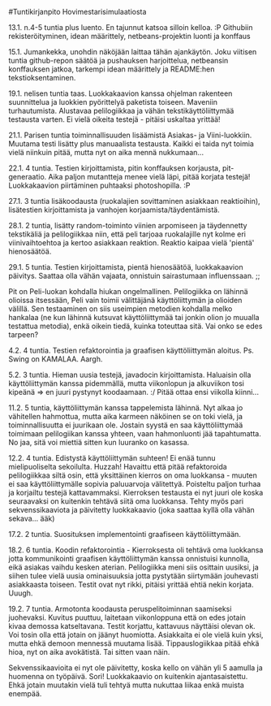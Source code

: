 #Tuntikirjanpito Hovimestarisimulaatiosta

13.1. n.4-5 tuntia plus luento. En tajunnut katsoa silloin kelloa. :P Githubiin rekisteröityminen, idean määrittely, netbeans-projektin luonti ja konffaus <p>
15.1. Jumankekka, unohdin näköjään laittaa tähän ajankäytön. Joku viitisen tuntia github-repon säätöä ja pushauksen harjoittelua, netbeansin konffauksen jatkoa, tarkempi idean määrittely ja README:hen tekstioksentaminen.<p>
19.1. nelisen tuntia taas. Luokkakaavion kanssa ohjelman rakenteen suunnittelua ja luokkien pyörittelyä paketista toiseen. Maveniin turhautumista. Alustavaa pelilogiikkaa ja vähän tekstikäyttöliittymää testausta varten. Ei vielä oikeita testejä - pitäisi uskaltaa yrittää!<p>
21.1. Parisen tuntia toiminnallisuuden lisäämistä Asiakas- ja Viini-luokkiin. Muutama testi lisätty plus manuaalista testausta. Kaikki ei taida nyt toimia vielä niinkuin pitää, mutta nyt on aika mennä nukkumaan... <p>
22.1. 4 tuntia. Testien kirjoittamista, pitin konffauksen korjausta, pit-generaatio. Aika paljon mutantteja menee vielä läpi, pitää korjata testejä! Luokkakaavion piirtäminen puhtaaksi photoshopilla. :P<p>
27.1. 3 tuntia lisäkoodausta (ruokalajien sovittaminen asiakkaan reaktioihin), lisätestien kirjoittamista ja vanhojen korjaamista/täydentämistä. <p>
28.1. 2 tuntia, lisätty random-toiminto viinien arpomiseen ja täydennetty tekstikäliä  ja pelilogiikkaa niin, että peli tarjoaa ruokalajille nyt kolme eri viinivaihtoehtoa ja kertoo asiakkaan reaktion. Reaktio kaipaa vielä 'pientä' hienosäätöä.<p>
29.1. 5 tuntia. Testien kirjoittamista, pientä hienosäätöä, luokkakaavion päivitys. Saattaa olla vähän vajaata, onnistuin sairastumaan influenssaan. ;; <p>

Pit on Peli-luokan kohdalla hiukan ongelmallinen. Pelilogiikka on lähinnä olioissa itsessään, Peli vain toimii välittäjänä käyttöliittymän ja olioiden välillä. Sen testaaminen on siis useimpien metodien kohdalla melko hankalaa (ne kun lähinnä kutsuvat käyttöliittymää tai jonkin olion jo muualla testattua metodia), enkä oikein tiedä, kuinka toteuttaa sitä. Vai onko se edes tarpeen? <p>
4.2. 4 tuntia. Testien refaktorointia ja graafisen käyttöliittymän aloitus. Ps. Swing on KAMALAA. Aargh. <p>
5.2. 3 tuntia. Hieman uusia testejä, javadocin kirjoittamista. Haluaisin olla käyttöliittymän kanssa pidemmällä, mutta viikonlopun ja alkuviikon tosi kipeänä => en juuri pystynyt koodaamaan. :/ Pitää ottaa ensi viikolla kiinni...<p>

11.2. 5 tuntia, käyttöliittymän kanssa tappelemista lähinnä. Nyt alkaa jo vähitellen hahmottua, mutta aika karmeen näköinen se on toki vielä, ja toiminnallisuutta ei juurikaan ole. Jostain syystä en saa käyttöliittymää toimimaan pelilogiikan kanssa yhteen, vaan hahmonluonti jää tapahtumatta. No jaa, sitä voi miettiä sitten kun luuranko on kasassa. <p>
12.2. 4 tuntia. Edistystä käyttöliittymän suhteen! Ei enää tunnu mielipuoliselta sekoilulta. Huzzah! Havaittu että pitää refaktoroida pelilogiikkaa siltä osin, että yksittäinen kierros on oma luokkansa - muuten ei saa käyttöliittymälle sopivia paluuarvoja välitettyä. Poisteltu paljon turhaa ja korjailtu testejä kattavammaksi. Kierroksen testausta ei nyt juuri ole koska seuraavaksi on kuitenkin tehtävä siitä oma luokkansa. Tehty myös pari sekvenssikaaviota ja päivitetty luokkakaavio (joka saattaa kyllä olla vähän sekava... ääk)<p>

17.2. 2 tuntia. Suosituksen implementointi graafiseen käyttöliittymään. <p>
18.2. 6 tuntia. Koodin refaktorointia - Kierroksesta oli tehtävä oma luokkansa jotta kommunikointi graafisen käyttöliittymän kanssa onnistuisi kunnolla, eikä asiakas vaihdu kesken aterian. Pelilogiikka meni siis osittain uusiksi, ja siihen tulee vielä uusia ominaisuuksia jotta pystytään siirtymään jouhevasti asiakkaasta toiseen. Testit ovat nyt rikki, pitäisi yrittää ehtiä nekin korjata. Uuugh. <p>
19.2. 7 tuntia. Armotonta koodausta peruspelitoiminnan saamiseksi juohevaksi. Kuvitus puuttuu, laitetaan viikonloppuna että on edes jotain kivaa demossa katseltavana. Testit korjattu, kattavuus näyttäisi olevan ok. Voi tosin olla että jotain on jäänyt huomiotta. Asiakkaita ei ole vielä kuin yksi, mutta ehkä demoon mennessä muutama lisää. Tippauslogiikkaa pitää ehkä hioa, nyt on aika avokätistä. Tai sitten vaan näin. <p>Sekvenssikaavioita ei nyt ole päivitetty, koska kello on vähän yli 5 aamulla ja huomenna on työpäivä. Sori! Luokkakaavio on kuitenkin ajantasaistettu. Ehkä jotain muutakin vielä tuli tehtyä mutta nukuttaa liikaa enkä muista enempää. 

 
